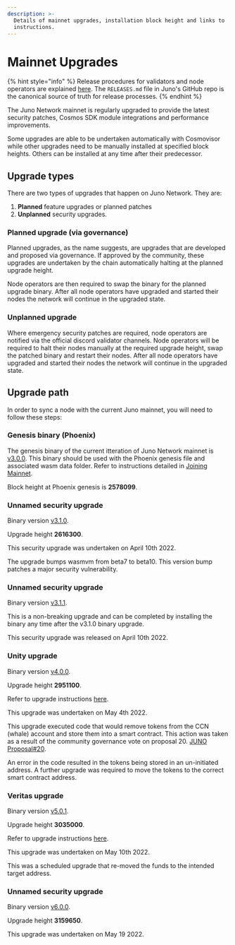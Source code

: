 ```yaml
---
description: >-
  Details of mainnet upgrades, installation block height and links to
  instructions.
---
```


# Mainnet Upgrades

{% hint style="info" %}
Release procedures for validators and node operators are explained [here](https://github.com/CosmosContracts/juno/blob/main/RELEASES.md). The `RELEASES.md` file in Juno's GitHub repo is the canonical source of truth for release processes.
{% endhint %}

The Juno Network mainnet is regularly upgraded to provide the latest security patches, Cosmos SDK module integrations and performance improvements.

Some upgrades are able to be undertaken automatically with Cosmovisor while other upgrades need to be manually installed at specified block heights. Others can be installed at any time after their predecessor.

## Upgrade types

There are two types of upgrades that happen on Juno Network. They are:&#x20;

1. **Planned** feature upgrades or planned patches&#x20;
2. **Unplanned** security upgrades.

### Planned upgrade (via governance)

Planned upgrades, as the name suggests, are upgrades that are developed and proposed via governance. If approved by the community, these upgrades are undertaken by the chain automatically halting at the planned upgrade height.&#x20;

Node operators are then required to swap the binary for the planned upgrade binary. After all node operators have upgraded and started their nodes the network will continue in the upgraded state.

### Unplanned upgrade

Where emergency security patches are required, node operators are notified via the official discord validator channels. Node operators will be required to halt their nodes manually at the required upgrade height, swap the patched binary and restart their nodes. After all node operators have upgraded and started their nodes the network will continue in the upgraded state.

## Upgrade path

In order to sync a node with the current Juno mainnet, you will need to follow these steps:

### Genesis binary (Phoenix)

The genesis binary of the current itteration of Juno Network mainnet is [v3.0.0](https://github.com/CosmosContracts/juno/releases/tag/v3.0.0). This binary should be used with the Phoenix genesis file and associated wasm data folder. Refer to instructions detailed in [Joining Mainnet](joining-mainnet.md).

Block height at Phoenix genesis is **2578099**.

### Unnamed security upgrade

Binary version [v3.1.0](https://github.com/CosmosContracts/juno/releases/tag/v3.1.0).&#x20;

Upgrade height **2616300**.

This security upgrade was undertaken on April 10th 2022.

The upgrade bumps wasmvm from beta7 to beta10. This version bump patches a major security vulnerability.

### Unnamed security upgrade

Binary version [v3.1.1](https://github.com/CosmosContracts/juno/releases/tag/v3.1.1).&#x20;

This is a non-breaking upgrade and can be completed by installing the binary any time after the v3.1.0 binary upgrade.

This security upgrade was released on April 10th 2022.

### Unity upgrade

Binary version [v4.0.0](https://github.com/CosmosContracts/juno/releases/tag/v4.0.0).&#x20;

Upgrade height **2951100**.&#x20;

Refer to upgrade instructions [here](https://github.com/CosmosContracts/mainnet/blob/main/juno-1/1300_UNITY_UPGRADE.md).

This upgrade was undertaken on May 4th 2022.

This upgrade executed code that would remove tokens from the CCN (whale) account and store them into a smart contract. This action was taken as a result of the community governance vote on proposal 20. [JUNO Proposal#20](https://www.mintscan.io/juno/proposals/20).

An error in the code resulted in the tokens being stored in an un-initiated address. A further upgrade was required to move the tokens to the correct smart contract address.

### Veritas upgrade

Binary version [v5.0.1](https://github.com/CosmosContracts/juno/releases/tag/v5.0.1).

Upgrade height **3035000**.

Refer to upgrade instructions [here](https://github.com/CosmosContracts/mainnet/blob/main/juno-1/1400_VERITAS_UPGRADE.md).

This upgrade was undertaken on May 10th 2022.

This was a scheduled upgrade that re-moved the funds to the intended target address.

### Unnamed security upgrade

Binary version [v6.0.0](https://github.com/CosmosContracts/juno/releases/tag/v6.0.0).

Upgrade height **3159650**.

This upgrade was undertaken on May 19 2022.



